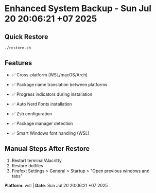 # Enhanced System Backup - Sun Jul 20 20:06:21 +07 2025

## Quick Restore
```bash
./restore.sh
```

## Features
- ✅ Cross-platform (WSL/macOS/Arch)
- ✅ Package name translation between platforms
- ✅ Progress indicators during installation
- ✅ Auto Nerd Fonts installation
- ✅ Zsh configuration  
- ✅ Package manager detection

- ✅ Smart Windows font handling (WSL)

## Manual Steps After Restore

1. Restart terminal/Alacritty
2. Restore dotfiles
3. Firefox: Settings > General > Startup > "Open previous windows and tabs"

**Platform**: wsl | **Date**: Sun Jul 20 20:06:21 +07 2025
